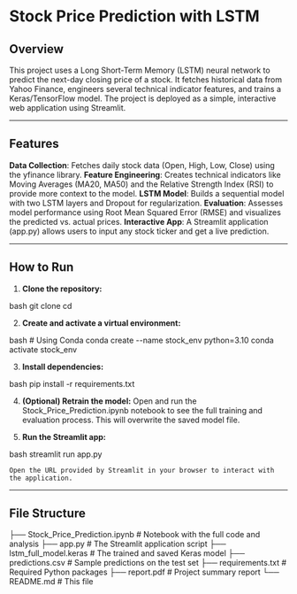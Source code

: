 # Stock Price Prediction with LSTM

##  Overview

This project uses a Long Short-Term Memory (LSTM) neural network to predict the next-day closing price of a stock. It fetches historical data from Yahoo Finance, engineers several technical indicator features, and trains a Keras/TensorFlow model. The project is deployed as a simple, interactive web application using Streamlit.

---

## Features

  **Data Collection**: Fetches daily stock data (Open, High, Low, Close) using the yfinance library.
  **Feature Engineering**: Creates technical indicators like Moving Averages (MA20, MA50) and the Relative Strength Index (RSI) to provide more context to the model.
  **LSTM Model**: Builds a sequential model with two LSTM layers and Dropout for regularization.
  **Evaluation**: Assesses model performance using Root Mean Squared Error (RMSE) and visualizes the predicted vs. actual prices.
  **Interactive App**: A Streamlit application (app.py) allows users to input any stock ticker and get a live prediction.

---

## How to Run

1.  **Clone the repository:**
   
bash
    git clone <your-repo-link>
    cd <your-repo-folder>
   

2.  **Create and activate a virtual environment:**
   
bash
    # Using Conda
    conda create --name stock_env python=3.10
    conda activate stock_env
   

3.  **Install dependencies:**
   
bash
    pip install -r requirements.txt
   

4.  **(Optional) Retrain the model:**
    Open and run the Stock_Price_Prediction.ipynb notebook to see the full training and evaluation process. This will overwrite the saved model file.

5.  **Run the Streamlit app:**
   
bash
    streamlit run app.py
   
    Open the URL provided by Streamlit in your browser to interact with the application.

---

## File Structure

├── Stock_Price_Prediction.ipynb  # Notebook with the full code and analysis
├── app.py                        # The Streamlit application script
├── lstm_full_model.keras         # The trained and saved Keras model
├── predictions.csv               # Sample predictions on the test set
├── requirements.txt              # Required Python packages
├── report.pdf                    # Project summary report
└── README.md                     # This file
